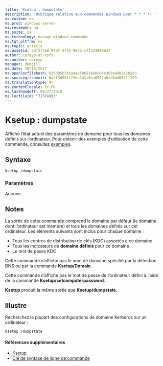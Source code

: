 ```yaml
---
title: 'Ksetup : dumpstate'
description: 'Rubrique relative aux commandes Windows pour * * * *- '
ms.custom: na
ms.prod: windows-server
ms.reviewer: na
ms.suite: na
ms.technology: manage-windows-commands
ms.tgt_pltfrm: na
ms.topic: article
ms.assetid: 3ef2f7b8-97af-4f42-9542-cff324840637
author: coreyp-at-msft
ms.author: coreyp
manager: dongill
ms.date: 10/16/2017
ms.openlocfilehash: 625d05b2fea9ae58681648c64e309aa8b2a201ed
ms.sourcegitcommit: 6aff3d88ff22ea141a6ea6572a5ad8dd6321f199
ms.translationtype: MT
ms.contentlocale: fr-FR
ms.lasthandoff: 09/27/2019
ms.locfileid: "71374993"
---
```

# <a name="ksetupdumpstate"></a>Ksetup : dumpstate



Affiche l’état actuel des paramètres de domaine pour tous les domaines définis sur l’ordinateur. Pour obtenir des exemples d’utilisation de cette commande, consultez [exemples](#BKMK_Examples).

## <a name="syntax"></a>Syntaxe

```
ksetup /dumpstate
```

### <a name="parameters"></a>Paramètres

Aucune

## <a name="remarks"></a>Notes

La sortie de cette commande comprend le domaine par défaut (le domaine dont l’ordinateur est membre) et tous les domaines définis sur cet ordinateur. Les éléments suivants sont inclus pour chaque domaine :
-   Tous les centres de distribution de clés (KDC) associés à ce domaine
-   Tous les indicateurs de **domaine définis** pour ce domaine
-   Le mot de passe KDC

Cette commande n’affiche pas le nom de domaine spécifié par la détection DNS ou par la commande **Ksetup/Domain**.

Cette commande n’affiche pas le mot de passe de l’ordinateur défini à l’aide de la commande **Ksetup/setcomputerpassword**.

**Ksetup** produit la même sortie que **Ksetup/dumpstate**.

## <a name="BKMK_Examples"></a>Illustre

Recherchez la plupart des configurations de domaine Kerberos sur un ordinateur :
```
ksetup /dumpstate
```

#### <a name="additional-references"></a>Références supplémentaires

-   [Ksetup](ksetup.md)
-   [Clé de syntaxe de ligne de commande](command-line-syntax-key.md)